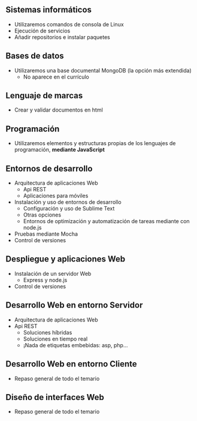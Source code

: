 ## Sistemas informáticos
- Utilizaremos comandos de consola de Linux
- Ejecución de servicios
- Añadir repositorios e instalar paquetes

## Bases de datos
- Utilizaremos una base documental MongoDB (la opción más extendida)
    - No aparece en el currículo

## Lenguaje de marcas
- Crear y validar documentos en html

## Programación
- Utilizaremos elementos y estructuras propias de los lenguajes de programación, **mediante JavaScript**

## Entornos de desarrollo
- Arquitectura de aplicaciones Web
    - Api REST
    - Aplicaciones para móviles
- Instalación y uso de entornos de desarrollo
    - Configuración y uso de Sublime Text
    - Otras opciones
    - Entornos de optimización y automatización de tareas mediante con node.js
- Pruebas mediante Mocha
- Control de versiones

## Despliegue y aplicaciones Web
- Instalación de un servidor Web 
    - Express y node.js
- Control de versiones

## Desarrollo Web en entorno Servidor
- Arquitectura de aplicaciones Web
- Api REST
    - Soluciones híbridas
    - Soluciones en tiempo real
    - ¡Nada de etiquetas embebidas: asp, php...

## Desarrollo Web en entorno Cliente
- Repaso general de todo el temario

## Diseño de interfaces Web
- Repaso general de todo el temario